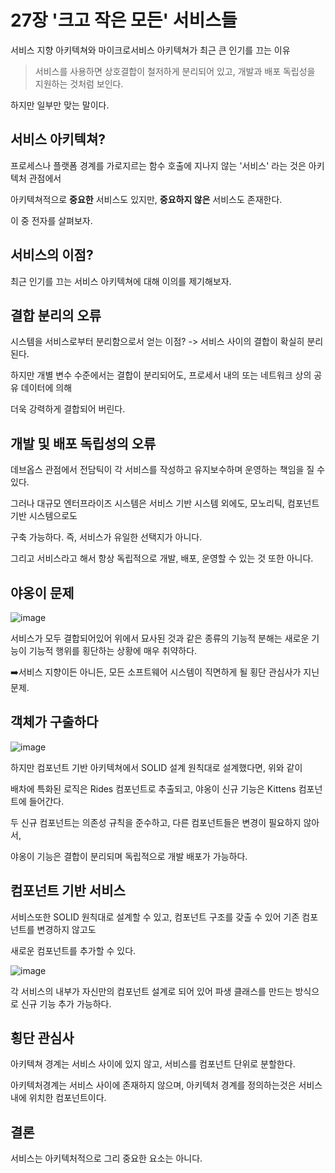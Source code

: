# 27장 '크고 작은 모든' 서비스들 

서비스 지향 아키텍쳐와 마이크로서비스 아키텍쳐가 최근 큰 인기를 끄는 이유

> 서비스를 사용하면 상호결합이 철저하게 분리되어 있고, 개발과 배포 독립성을 지원하는 것처럼 보인다.

하지만 일부만 맞는 말이다.

## 서비스 아키텍쳐?

프로세스나 플랫폼 경계를 가로지르는 함수 호출에 지나지 않는 '서비스' 라는 것은 아키텍처 관점에서

아키텍쳐적으로 **중요한** 서비스도 있지만, **중요하지 않은** 서비스도 존재한다.

이 중 전자를 살펴보자.

## 서비스의 이점?

최근 인기를 끄는 서비스 아키텍쳐에 대해 이의를 제기해보자.

## 결합 분리의 오류

시스템을 서비스로부터 분리함으로서 얻는 이점? -> 서비스 사이의 결합이 확실히 분리된다.

하지만 개별 변수 수준에서는 결합이 분리되어도, 프로세서 내의 또는 네트워크 상의 공유 데이터에 의해

더욱 강력하게 결합되어 버린다.

## 개발 및 배포 독립성의 오류

데브옵스 관점에서 전담틱이 각 서비스를 작성하고 유지보수하며 운영하는 책임을 질 수 있다.

그러나 대규모 엔터프라이즈 시스템은 서비스 기반 시스템 외에도, 모노리틱, 컴포넌트 기반 시스템으로도

구축 가능하다. 즉, 서비스가 유일한 선택지가 아니다.

그리고 서비스라고 해서 항상 독립적으로 개발, 배포, 운영할 수 있는 것 또한 아니다.

## 야옹이 문제

![image](https://github.com/KonCC/clean-architecture/assets/102205852/33561983-90e3-4ab8-ab99-26c20b7a342c)


서비스가 모두 결합되어있어 위에서 묘사된 것과 같은 종류의 기능적 분해는 새로운 기능이 기능적 행위를 횡단하는 상황에 매우 취약하다.

➡️서비스 지향이든 아니든, 모든 소프트웨어 시스템이 직면하게 될 횡단 관심사가 지닌 문제. 

## 객체가 구출하다

![image](https://github.com/KonCC/clean-architecture/assets/102205852/96afe13b-b41d-4fbb-ab5f-b722b74bbd7e)


하지만 컴포넌트 기반 아키텍쳐에서 SOLID 설계 원칙대로 설계했다면, 위와 같이

배차에 특화된 로직은 Rides 컴포넌트로 추출되고, 야옹이 신규 기능은 Kittens 컴포넌트에 들어간다.

두 신규 컴포넌트는 의존성 규칙을 준수하고, 다른 컴포넌트들은 변경이 필요하지 않아서,

야옹이 기능은 결합이 분리되며 독립적으로 개발 배포가 가능하다.

## 컴포넌트 기반 서비스

서비스또한 SOLID 원칙대로 설계할 수 있고, 컴포넌트 구조를 갖출 수 있어 기존 컴포넌트를 변경하지 않고도

새로운 컴포넌트를 추가할 수 있다.

![image](https://github.com/KonCC/clean-architecture/assets/102205852/290fde9d-f293-406d-b8b6-6f67b7b3201f)


각 서비스의 내부가 자신만의 컴포넌트 설계로 되어 있어 파생 클래스를 만드는 방식으로 신규 기능 추가 가능하다.

## 횡단 관심사

아키텍쳐 경계는 서비스 사이에 있지 않고, 서비스를 컴포넌트 단위로 분할한다.

아키텍처경계는 서비스 사이에 존재하지 않으며, 아키텍처 경계를 정의하는것은 서비스 내에 위치한 컴포넌트이다.

## 결론

서비스는 아키텍처적으로 그리 중요한 요소는 아니다.

